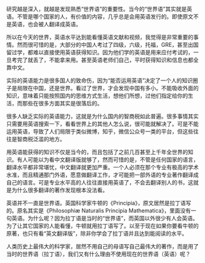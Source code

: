 研究越是深入，就越是发现熟悉“世界语”的重要性。当今的“世界语”其实就是英语。不管是哪个国家的人，有价值的内容，几乎总是会用英语发行的。即使原文不是英语，也会被人翻译成英语。

所以在今天的世界，英语水平达到能看懂英语文献和视频，我觉得是非常重要的事情。然而很可惜的是，大部分的中国人考过了四级，六级，托福，GRE，甚至出国留过学，都难以直接使用英语获得知识。因为他们学的英语是用来应付考试的，一旦考完了就丢了，不能拿来用。甚至英语老师们自己，平时获得知识和信息也都全靠中文。

实际的英语能力是很多国人的致命伤，因为“能否运用英语”决定了一个人的知识圈子是局限在中国，还是世界。看过了世界，才会发现中国有多小。不能吸收外面的知识，意味着只能按照国内的思维方式生活，想他们所想，过他们指定给你的生活，而那些在很多方面其实是很落后的。

很多人缺乏实际的英语能力，这就是为什么国内的智商税如此普遍。很多事情其实只需要用英语搜索一下，看看世界上的其他人怎么说，很可能就解决了。可是不能运用英语，导致了人们局限于类似微博，知乎，微信公众号一类的平台，但这些往往是智商税泛滥的地方。

用英语能获得的知识不仅是当今的，而且包括了之前几百甚至上千年全世界的知识。有人可能以为看中文翻译版就够了，然而可惜的是，不管是任何国家的语言，翻译水平都非常堪忧，中文翻译就更加严重。一个人必须在那个专业有极高的学术水准，而且精通那门外语，愿意做翻译工作，才可能把一部外语的专业著作翻译成自己的语言。可是专业水平高的人往往直接用英语了，不会去翻译别人的书，这就是为什么很多翻译的著作发现根本没法看。

英语并不一直是世界语。英国科学家牛顿的《Principia》，原文居然是拉丁语写的。原名其实是《Philosophiæ Naturalis Principia Mathematica》，里面没有一句英语。为什么呢？因为拉丁语是当时的“世界语”，而英国以外很少有人会英语。为了让其它国家的人能看懂，牛顿就用拉丁语写了。以至于现在如果你要看牛顿的原著，也只有看“英文翻译版”，除非你学会了拉丁语并且达到能阅读的水平。

人类历史上最伟大的科学家，居然不用自己的母语写自己最伟大的著作，而是用了当时的世界语（拉丁语），我们又有什么理由不使用现在的世界语（英语）呢？
